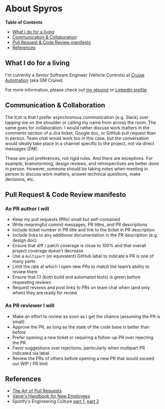 # About Spyros

**Table of Contents**

- [What I do for a living](#what-i-do-for-a-living)
- [Communication & Collaboration](#communication--collaboration)
- [Pull Request & Code Review manifesto](#pull-request--code-review-manifesto)
- [References](#references)

## What I do for a living

I'm currently a Senior Software Engineer (Vehicle Controls)
at [Cruise Automation](https://getcruise.com) (aka GM Cruise).

For more information, please check out
[my résumé](https://spmaniato.keybase.pub/docs/Spyros_resume.pdf)
or [LinkedIn profile](https://www.linkedin.com/in/spmaniato).

## Communication & Collaboration

The tl;dr is that I prefer asynchronous communication (e.g. Slack) over
tapping me on the shoulder or calling my name from across the room.
The same goes for collaboration.
I would rather discuss work matters in the comments section of a
Jira ticket, Google doc, or GitHub pull request than in person.
Team chat would work too in this case, but the conversation would ideally
take place in a channel specific to the project, not via direct messages (DM).

These are just preferences, not rigid rules. And there are exceptions.
For example, brainstorming, design reviews, and retrospectives are better done in person.
However, someone should be taking notes when meeting in person
to discuss work matters, answer technical questions, make decisions, etc.

## Pull Request & Code Review manifesto

### As PR author I will

* Keep my pull requests (PRs) small but self-contained
* Write meaningful commit messages, PR titles, and PR descriptions
* Include ticket number in PR title and link to the ticket in PR description
* Include links to any additional documentation in the PR description (e.g. design doc)
* Ensure that diff / patch coverage is close to 100% and that overall project coverage doesn’t decrease
* Use a `multipart` (or equivalent) GitHub label to indicate a PR is one of many parts
* Limit the rate at which I open new PRs to match the team’s ability to review them
* Ensure that CI (both build and automated tests) is green before requesting reviews
* Request reviews and post links to PRs on team chat when (and only when) they are ready for review

### As PR reviewer I will

* Make an effort to review as soon as I get the chance (assuming the PR is small)
* Approve the PR, as long as the state of the code base is better than before
* Prefer opening a new ticket or requiring a follow-up PR over rejecting the PR
* Favor suggestions over rejections, particularly when multipart PR indicated via label
* Review the PRs of others before opening a new PR that would exceed our WIP / PR limit

## References

* [The Art of Pull Requests](https://hackernoon.com/the-art-of-pull-requests-6f0f099850f9)
* [Valve's Handbook for New Employees](https://steamcdn-a.akamaihd.net/apps/valve/Valve_NewEmployeeHandbook.pdf)
* Spotify's Engineering Culture
  [part 1](https://labs.spotify.com/2014/03/27/spotify-engineering-culture-part-1/),
  [part 2](https://labs.spotify.com/2014/09/20/spotify-engineering-culture-part-2/)
